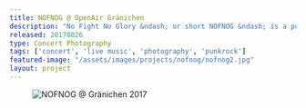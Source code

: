 ```yaml
---
title: NOFNOG @ OpenAir Gränichen
description: "No Fight No Glory &ndash; or short NOFNOG &ndash; is a punkrock band from the Swiss 'Rheintal'. I got to photograph them at the Openair Gränichen in 2017. This was my first time in the photographer pit!"
released: 20170826
type: Concert Photography
tags: ['concert', 'live music', 'photography', 'punkrock']
featured-image: "/assets/images/projects/nofnog/nofnog2.jpg"
layout: project
---
```

<figure class="imagelist">
    <img src="{{ site.url }}/assets/images/projects/nofnog/nofnog_collage_1.jpg" alt="NOFNOG @ Gränichen 2017" />
</figure>